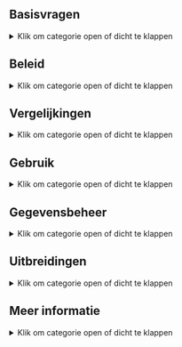 ## Basisvragen

<details><summary>Klik om categorie open of dicht te klappen</summary></p>
<ul>

<li>

### Wat doet de app?

<details><summary>Klik om antwoord open of dicht te klappen</summary></p>
De omschrijving in de <font color="red">Apple App Store</font> luidt:</p>

> De app toont geselecteerd werk van leden van fotoclubs. 
>
> De app dient dus als een permanente online tentoonstelling van de leden van diverse fotoclubs.
> Een gebruiker kan een club vinden door te bladeren, zoeken op naam of via de interactieve landkaarten.
> Clubleden zijn te vinden door te bladeren, te zoeken op naam of trefwoord en via de lijsten met clubleden.
>
> Clubs kunnen zichzelf toevoegen door het online plaatsen van een lijst met hun leden.
> In een aparte stap kan de club links naar geselecteerde foto's per lid aanbieden.
> Met deze gegevens kan een zuster macOS app portfolio pagina's voor bestaande websites automatisch genereren.
> Beide apps staan op GitHub.
</details></p>

</li><li>

### Waarom is de app gemaakt?

<details><summary>Klik om antwoord open of dicht te klappen</summary></p>

Fotografen worden lid van een fotoclub om hun werk aan elkaar te laten zien.
Dat zien en gezien-worden lukt prima _binnen_ de club doordat de leden regelmatig bijeen komen.</p>

Zichtbaarheid van hun werk _buiten_ de club loopt via online websites en fysieke exposities.
Bezoek aan dit soort kleine websites loopt al jaren terug:
bezoekers moeten zelf initiatief nemen om ze vinden, en de inhoud verandert zelden.
De aandacht van gebruikers is daardoor verschoven naar grote websites
(zoals Nos.nl of Petapixel.com, met hun betaalde redactieteams)
en social media platforms zoals Facebook die dienen als ontmoetingspleken.</p>

Vandaar dat wij een behoefte zagen voor een tussenvorm speciaal voor fotoclubs: iets tussen de relatief onbezochte websites
en de (te) hektische en vluchtige social media. Met als doel om de het fotowerk van clubs eenvoudig en in alle rust te kunnen bekijken.
</details></p>

</li><li>

### Waarom staat mijn club niet in de app?

<details><summary>Klik om antwoord open of dicht te klappen</summary></p>
Je kunt zelf een club toevoegen. Hier zijn stapsgewijs instructies voor (zie vraag over documentatie).</p>
    
De lijst met clubs in Brabant-Oost staat er alvast in om het groeiproces op te starten.
</details></p>

</li><li>

### Is er een Android of PC versie van de app?

<details><summary>Klik om antwoord open of dicht te klappen</summary></p>

Er is een **iOS** (iPhone/iPad) versie van de app op de Apple App Store.
Voor andere merken telefoontjes en voor grotere schermen is er een **webversie**.

Met de (webversie](https://www.fcDeGender.nl/clubs) kan je club portfolio's bekijken in een internet browser (_Chrome_, _Edge_, _Safari_...) 
op allerlei apparaten (Android telefoons, Chinese telefoonmerken, tablets, laptops, Windows PC, Mac).
Beide versies hebben dezelfde opzet en gebruiken dezelfde gegevens.

Achter de schermen bestaat de webversie uit een app dat met een druk op de knop de vereiste webpagina's aanmaakt.
Die pagina's kunnen toegevoegd worden aan bestaande clubwebsites. Dit zullen vaak WordPress websites zijn. 
Iemand die de webversie bekijkt ziet de achterliggende app niet: de app ondherhoudt als het ware alleen de web pagina's.

Er wordt continu aan verbeteringen van **beide** versies gewerkt.
Wij staan open voor vrijwilligers die een derde versie voor Android willen en kunnen maken.
Maar momenteel is de webversie een prima oplossing voor Android, Windows en meer.
</details>

</li><li>

### Is de app gratis?

<details><summary>Klik om antwoord open of dicht te klappen</summary></p>

Ja. De appversie op de Apple App Store is en blijft gratis.
De software voor het genereren van de webversie is en blijft ook gratis.
De broncode van deze software is "open source" en valt onder de zogenaamde
[MIT licensie](https://github.com/vdhamer/Photo-Club-Hub/blob/main/.github/LICENSE.md).
</details>

</li><li>

### Is de app af?

<details><summary>Klik om antwoord open of dicht te klappen</summary></p>

Beide versies van de app zouden in de huidige versies al aardig bruikbaar moeten zijn.
Maar er wordt ongeveer maandelijks app versies uitgebracht: hiermee krijgt men extra
functionaliteit, blijft de software in de pas met de veranderende softwarewereld (b.v. Apple iOS 26)
en worden er softwarebugs verholpen. 
</details>

</li></ul>

</details></p>

## Beleid

<details><summary>Klik om categorie open of dicht te klappen</summary></p>

<ul><li>

### Is de app alleen voor Nederland?

<details><summary>Klik om antwoord open of dicht te klappen</summary></p>
    
Nee. De nadruk ligt momenteel op Nederland, maar de app is wereldwijd te gebruiken.

De app ondersteunt bijvoorbeeld twee talen: Nederlands en Engels.
In het Engels heet de app overigens "Photo Club Hub" ipv "Fotoclub Hub".
De webversie kan in het Nederlands of in het Engels gegenereerd worden.
</details></p>

</li><li>

### Moet een club lid zijn van de Fotobond?

<details><summary>Klik om antwoord open of dicht te klappen</summary></p>
Nee. De app kan prima omgaan met clubs die geen lid zijn van de Fotobond.
Er zijn tientallen voorbeelden te vinden op de landkaarten.
Buitenlandse club zijn uiteraard ook niet lid van de (Nederlandse) Koninklijke Fotobond.
</details></p>

</li><li>

### Waarom staan er fotomusea in?

<details><summary>Klik om antwoord open of dicht te klappen</summary></p>
Omdat het vrij eenvoudig kon, goed samenging met de landkaartjes, en nuttig kon zijn voor sommige gebruikers.
</details></p>

</li><li>

### Zijn er kosten aan verbonden?

<details><summary>Klik om antwoord open of dicht te klappen</summary></p>
Niet of nauwelijks. De _Photo Club Hub_ en _Photo Club Hub HTML_ software is gratis en blijft gratis.
En zijn geen kosten voor centrale opslag of rekenkracht want er is geen noemenswaardige centrale infrastructuur.</p>

Als we ervan uitgaan dat een club vrijwel altijd al een website heeft en minstens één lid heeft met Lightroom Classic, 
dan blijft als enige bekende kostenpost een eenmalige aanschaf van een LR plug-in
([Juicebox Pro](https://www.juicebox.net)). Gebruik van Juicebox Pro is overigens optioneel.
Er kan gekeken worden gekeken worden of er een gratis alternatief
afdoende is (LR wordt geleverd met enkele web plug-ins, Juicebox zelf heeft een 'Lite' versie).
Zelf bouwen van een alternatief voor die plug-in is in principe mogelijk maar niet eenvoudig: dat hangt dus op het
vinden van een vrijwilliger die de hiervoor benodige deskundigheid en tijd heeft.
Er kan ook gekeken worden of de plug-in kosten voor dit doel eenmalig centraal afkoopbaar zijn bij Juicebox.
</details></p>

</li><li>

### Wie bepaalt welke foto's in de app staan?

<details><summary>Klik om antwoord open of dicht te klappen</summary></p>
De individuele clubs.</p>

Zo kan je bijvoorbeeld ervoor kiezen dat foto's van alle clubexposities 
en individuele exposities van de afgelopen jaren te zien zijn.
Maar je kunt ook afspreken dat iedere fotograaf zelf foto's uitkiest voor zijn/naar portfolio in de app.
Of een combinatie. De app gaat er wel vanuit dat de foto's geselecteerd zijn.
Dus eerder tien dan honderd foto's (per fotograaf) per jaar. Dat heb je zo met exposeren: keuzes maken.
</details></p>

</li><li>

### Moet ik mij zorgen maken over privacy?

<details><summary>Klik om antwoord open of dicht te klappen</summary></p>
Nee. Een club beheert zijn eigen gegevens.</p>

En die gegevens staan opgeslagen op de club website en worden door de club geleverd en onderhouden.
De gegevens waar het hier om gaat zijn meestal al op bestaande websites te zien: 
namen van leden, een selectie van foto's, leden van het bestuur.
Dus nu zijn diezelfde gegevens omgezet in een voor software leesbaar formaat, 
zodat ze op een consistente, uniforme manier getoond kunnen worden.</p>

De meeste velden zijn optioneel. 
Dus een club is niet verplicht om b.v. te linken naar hun website, of aan te geven wie in het bestuur zit.
Verder doet de app niet aan adressen, e-mailadressen of telefoonnummers van leden.
Die zijn niet eens optioneel: de software heeft de informatie niet en kan er niets mee.
Zelfs de locatie van de thuisbasis van de club is optioneel. De locatie opgeslagen als GPS coordinaten,
die je kunt afronden of naar b.v. naar een plein of treinstation kan laten wijzen.
</details></p>

</li><li>

### Houdt mijn club controle over zijn eigen foto's?

<details><summary>Klik om antwoord open of dicht te klappen</summary></p>
Ja. Er worden geen kopieën getrokken van de foto's. De foto's staan op de website van de club.
Technisch wordt er alleen naar "gelinkt".
En zelfs de lijsten met linkjes naar foto's staan liefst op de website van de club, en dus _niet_ op een centrale locatie 
Dit is dus niet vergelijkbaar met foto's delen via Facebook, Instagram, Flickr, X, enz. Social media trekt 
dus een kopie, en probeert zich vaak rechten toe te eigenen (^%$#) op foto's in ruil voor het gebruik van de gratis dienst.
Deze app is daarentegen expliciet ontwerpen zodat de club/fotograaf volledige controle houdt: 
er worden geen kopieën van foto's of data gemaakt, er is geen centrale server, 
en de software is gratis en de broncode is openbaar.</p>

Voorbeeld: de foto's en lijsten met foto's van Fotogroep De Gender staan op [www.fcDeGender.nl](https://www.fcDeGender.nl).
Dat is de bestaande website van die club.
En op die website stonden altijd al de namen van de leden, en een geselecteerde foto's per lid.
Je zou kunnen zeggen dat je met handiger gereedschap hetzelfde doet als vroeger.
Op een manier dat enkele problemen met bestaande websites ondervangt door gebruik te maken van wat modernere aanpak.

Het is overigens zelfs mogelijk om "de foto's van Jan" eventueel bij Jan zelf neer te zetten.
Wij verwachten echter dat dit om praktische reden niet veel gebruikt zal worden, en raden aan om het vooral in het begin simpel te houden.
</details></p>

</li><li>

### Kan iemand de getoonde foto's kopieëren?

<details><summary>Klik om antwoord open of dicht te klappen</summary></p>
Laten we eerste vooropstellen dat de foto's op de clubwebsite staan - en niet ergens centraal.
Dus deze vraag geld voor iedere clubwebsite waar foto's op te zien zijn.

Kopieëren is niet helemaal tegen te gaan: alle online plaatjes die zichtbaar zijn, kan je een screenshot van maken.
Maar het is hier wel opgezet om kopieëren zo lastig mogelijk te maken. Bij onze procedé hiervoor...

- is rechtsklikken en "Save as.." is in de software vaak geblokkeerd. Dit wordt bepaald door de website van de club en browsers.
- is iedere foto zichtbaar voorzien van de naam van de maker in de linkeronderhoek.
- is iedere foto bevat digitaal en onzichtbaar gemerkt (EXIF copyright) met de naam van de maker.
</details></p>

</li><li>

### Moeten ex-leden in de app vermeld worden?

<details><summary>Klik om antwoord open of dicht te klappen</summary></p>

Nee. Maar de app is zo gemaakt dat het kan. Vaak wordt dat gewaardeerd
(b.v. als iemand 20 jaar lid was, en wegens gezondheidsredenen niet meer meedoet met "zijn" club).
"In de app blijven of niet" kan per lid besloten worden. Of per club.
Het is wel verstandig om dit met het lid zelf af te stemmen.
Technisch kan een **gebruiker** van de app ook nog eens kiezen of ex-leden weergegeven worden.
En kan iedere club zelf een beleid op dit punt beslissen:
als de club de gegevens niet aanlevert, zijn ze uiteraard niet te zien. Meer details zijn hieronder te vinden.
</details></p>

</li><li>

### Is er een Android of PC versie van de app?

<details><summary>Klik om antwoord open of dicht te klappen</summary></p>
De app versie ondersteunt om praktische redenen de iPhone en iPad.
Maar er zijn genoeg andere doelgroepen. Dus is er ook een zogenaamde "webversie".
Die bekijk je in je browser (Chrome, Edge, Safari...) en dekt dus zowel PC/Mac gebruikers als alle merken smartfoons af.
Die webversie bestaat uit HTML pagina's die toegevoegen kunnen worden aan een bestaande website (b.v. Wordpress).</p>

De software voor de webversie heet "Fotoclub Hub HTML" en "Photo Club Hub HTML" in het Engels. 
Hiermee kan een website beheerder pagina's automatisch aanmaken vanuit _dezelfde_ databestanden
die gebruikt worden voor "Fotoclub Hub" app.
[Hier](http://www.vdhamer.com/fgDeGender/) is een vroege testversie van een dergelijke, genereerde mini-site.
Dit voorkomt dubbel werk bij het bijhouden van zowel app als website. 
Foto Club Hub HTML genereert dus een ledenlijst met links naar de portfolio's van de clubleden.
</details></p>

</li><li>

### Werkt dit allemaal nog over enkele jaren?

<details><summary>Klik om antwoord open of dicht te klappen</summary></p>
Bij een bedrijf (b.v. Adobe) mag je aannemen dat alles minstens 10 jaar ondersteund wordt.
Men betaalt er tenslotte voor, en het is de verantwoordelijkheid van Adobe om voor continuïteit te zorgen 
zolang ze een redelijke winst maken. Maar een harde garantie is er niet.

Hier ligt dit anders: de broncode is openbaar ("open source"), zodat het in principe nooit verloren kan gaan.
Maar de software heeft zo nu en dan onderhoud nodig. En gebruikers hopen vaak op uitbreidingen en vernieuwingen.
Softwareonderhoud en uitbouw vergt in software nogal wat specialistische kennis en is dus voor een fotoclub onhaalbaar.

Aangezien er geen budget is, streven wij ernaar dat er straks voldoende gebruikers zijn dat er meer vrijwillers
komen die bereid zijn incidenteel en zonder vergoeding aan de software te sleutelen.
Bijvoorbeeld omdat ze een idee hebben en het zelf kunnen helpen realiseren.
Dat staat of valt bij het kunnen opbouwen van een groepje techneuten die dat kunnen en willen.
Ze hoeven niet op dezelfde plek of zelfs in hetzelfde land te zitten.
Bij gebruik door bijvoorbeeld 100 clubs is er kans dat er toevallig iemand (b.v. student) 
tussenzit die mee zou kunnen helpen. Dit _kan_ gaan sneeuwballen: 
meer ontwikkelaars > meer functionaliteit > meer gebruikers > meer kans op ontwikkelaars. 
Of niet - er is geen garantie.
Maar er is wel de ambitie om dit op deze manier op te lossen.

Voor een club hoeft deze continuïteitsvraag geen drama te zijn:
de investering per club om gegevens aan te leveren zijn heel beperkt.
Zeg maar vergelijkbaar met een andere verbeteringsactie rondom de club website.
</details></p>

</li></ul>

</details></p>

## Vergelijkingen

<details><summary>Klik om categorie open of dicht te klappen</summary></p>

<ul><li>

### Hoe verschilt dit van een clubwebsite?

<details><summary>Klik om antwoord open of dicht te klappen</summary></p>

Een website vereist dat de bezoeker _zelf_ initiatief neemt om informatie te zoeken.
Dat werkt goed bij gerichte vragen over b.v. openingstijden of contactgegevens.
Maar werkt bij relatief kleine sites niet goed: om op de hoogte te blijven moet je meerdere sites handmatig
aflopen - en vaak blijkt er niets veranderd te zijn. Het gevolg is weinig bezoekers (behalve rond de expo). 
Wat het weer minder aantrekkelijk maakt om de site bij te werken. Wat leidt tot nog minder bezoekers.</p>

De klassieke "statische" websites worden qua aandacht vervangen door grotere "dynamische" sites.
Dit kan je in dit geval oplossen door
- het nieuws van meerdere clubs op 1 plek te bundelen. Dan is er altijd wel wat veranderd sinds vorige keer.
- een bookmark ipv een te onderhouden lijst met bookmarks per club.
- veranderingen goed zichtbaar maken: nieuwste foto's van fotograaf vooraan tonen.
- misschien ooit instelbare notificaties.
</details></p>

</li><li>

### Hoe verschilt dit van social media zoals Facebook of Instagram?

<details><summary>Klik om antwoord open of dicht te klappen</summary></p>
Er bestaan manieren om automatisch veranderingen in websites op te sporen (RSS).
Maar grosso modo is nieuws inmiddels het domein van de grote klassieke media (nos.nl) 
en van social media zoals Facebook, Instagram, enz.

Ten eerste gebeurt er altijd wat, en probeert je (vaak te hardnekkig) te leiden naar nieuws dat jij interessant vind.

Een speciaal platform voor fotoclubs heeft, b.v. vergeleken met Instragram, heeft voordeel dat het er rustiger is.
Dat is vooral belangrijk bij een kunstvorm zoals fotografie: bij een expositie 
wil je liever een museumsfeer hebben dan een druk marktplein waar iedereen en alles om aandacht schreeuwt. 

Concreet betekent dit:

- alleen fotografie als kunstvorm (dus geen foto's van de zakenlunch of kat)
- aandacht voor de fotoclubs
- galerie-achtige weergave zodat de foto's tot hun recht komen (dus geen reclame of wereldnieuws)
</details></p>

</li><li>

### Hoe verschilt dit van een online fotoclub zoals Glass.photo?

<details><summary>Klik om antwoord open of dicht te klappen</summary></p>
[Glass.photo](www.glass.photo) ziet fotografen als een individu - maar je kunt Glass zien als 1 grote fotoclub.
Vergeleken met Glass, heeft Photo Club Hub...

- geen jaarlijks abonnement en bijbehorend inlogscherm. Glass heeft enkele werknemers en maakt dus significante kosten.
- geen kopieën van de foto's. Foto's en ledenlijst staan bij de clubs.
- geen mogelijkheid om via de app commentaar op andermans foto's te geven. Dus ook geen moderatie nodig.
- voor de komende tijd een nadruk op Nederland. Glass is internationaal, al zitten de oprichters in Amsterdam.
- nog geen mogelijkheid om individuen of clubs te "volgen". Maar dat zal bij voldoende gebruik nodig worden.
</details></p>

</li><li>

### Hoe verschilt dit van fotoexpositie.nl?

<details><summary>Klik om antwoord open of dicht te klappen</summary></p>

De website [fotoexpositie.nl](https://www.fotoexpositie.nl)) is vooral om bekendheid te geven aan exposities.
Deze apps zijn vooral om bekendheid te geven aan fotoclubs en de bijbehorende portfolio's zichtbaar te maken.

Voor [fotoexpositie.nl](https://www.fotoexpositie.nl)) geldt:

- Het merendeel van de leden ("vrienden") zijn individuele fotografen. Er zijn ook wat fotoclubs en zelfs fotomusea.
- In essentie is het één centrale website plus een wekelijks nieuwsbrief.
De gegevens worden centraal beheerd, en voor die dienst worden wat kosten voor in rekening gebracht.
De online informatie is kostenloos voor iedereen zichtbaar.
- Geplaatste foto's zijn vooral ter illustratie bij exposities. Potfolio's zijn te zien via links naar de websites van de fotografen.
</details></p>

</li></ul></details></p>

## Gebruik

<details><summary>Klik om categorie open of dicht te klappen</summary></p>

<ul><li>

### Zijn er kosten aan verbonden?

<details><summary>Klik om antwoord open of dicht te klappen</summary></p>
Niet of nauwelijks. De Photo Club Hub en Photo Club Hub HTML software is gratis en blijft gratis.
En zijn geen kosten voor centrale opslag of rekenkracht: er is geen noemenswaardige centrale infrastructuur.</p>

Als we ervan uitgaan dat een club vrijwel altijd al een website heeft en minstens één lid heeft met Lightroom Classic,
dan blijft als enige bekende kostenpost een eenmalige aanschaf van een LR plug-in
([Juicebox Pro](https://www.juicebox.net)). Er kan gekeken worden gekeken worden of er een gratis alternatief
voldoet (LR wordt geleverd met enkele web plug-ins, Juicebox zelf heeft een 'Lite' versie).
Zelf bouwen van een alternatief voor die plug-in is in principe mogelijk maar niet eenvoudig: dat hangt dus op het
vinden van een vrijwilliger die ertoe bereid is.
Er kan ook gekeken worden of de plug-in kosten voor dit doel eenmalig centraal afkoopbaar zijn.
</details></p>

</li><li>

### Is er een Android of PC versie van de app?

<details><summary>Klik om antwoord open of dicht te klappen</summary></p>
De app versie ondersteunt om praktische redenen de iPhone en iPad.
Maar er zijn genoeg andere doelgroepen. Dus is er een zogenaamde "webversie" in ontwikkeling.
Die bekijk je in je browser (Chrome, Edge, Safari...) en dekt dus zowel PC/Mac gebruikers als alle merken smartfoons af.
Die webversie bestaat uit HTML pagina's die toegevoegen kunnen worden aan een bestaande website (b.v. Wordpress).</p>

De software voor de webversie heet "Photo Club Hub HTML" (en) danwel "Fotoclub Hub HTML" (nl). 
Hiermee kan een website beheerder pagina's automatisch aanmaken vanuit _dezelfde_ databestanden
die gebruikt worden voor "Fotoclub Hub" app.
[Hier](http://www.vdhamer.com/fgDeGender/) is een vroege testversie van een dergelijke, genereerde mini-site.
Dit voorkomt dubbel werk bij het bijhouden van zowel app als website. 
Foto Club Hub HTML genereert dus een ledenlijst met links naar de portfolio's van de clubleden.
</details></p>

</li><li>

### Ik kan Fotoclub Hub niet vinden op de Apple App Store?

<details><summary>Klik om antwoord open of dicht te klappen</summary></p>
Op het buitenland heet de app "Photo Club Hub" (engels) in plaats van "Fotoclub Hub" (Nederlands).
Je kunt op een buitenlandse App Store aangewezen zijn als je een tijd in het buitenland gewoond hebt.
In alle gevallen krijg je precies dezelfde app. De app kiest automatisch de juiste taal bij het opstarten.
</details></p></li></ul>
</details></p>

## Gegevensbeheer

<details><summary>Klik om categorie open of dicht te klappen</summary></p>

<ul><li>

### Mag een tekst ook speciale lettertekens bevatten?

<details><summary>Klik om antwoord open of dicht te klappen</summary></p>
Ja. Namen van b.v. personen mogen speciale (Unicode) tekens bevatten. Bijvoorbeeld "François".
Dit geldt voor alle velden, waaronder de namen van musea ("Museum für Fotografie") en vertalingen
("Le musée est spécialisé dans la conservation de...").
</details></p>

</li><li>

### Kan ik een fotomuseum toevoegen?

<details><summary>Klik om antwoord open of dicht te klappen</summary></p>
Ja. Dat doe je door de Level 1 lijst uit te breiden.
Graag alleen musea toevoegen die duidelijk voor fotografie interessant zijn.</p>

In principe zouden alle Nederlandse fotografie musea er al op de Level 1 lijst moeten staan.
Er staan momentaal alleen enkele bekende Fotomusea in bijvoorbeeld Duitsland, VS en Japan in.
</details></p>

</li><li>

### Wat als een club geen website heeft?

<details><summary>Klik om antwoord open of dicht te klappen</summary></p>
Weet ik niet precies. Het overgrote deel van de clubs heeft al een website (= iets waar je bestanden kan ophalen
via een webadres zoals "http//www.mijnclub.nl/..."). Per niveau:

- Level 1 vereist geen eigen website. De informatie zit in een centraal bestand.
- Level 2 kost vrijwel geen opslag. Makkelijk om een vrijwilliger te vinden die 1 enkel bestandje online wil zetten.
Instructies hiervoor volgen.
- Level 3 is wat lastiger, maar opslag bij een bevriende club is misschien bespreekbaar. 
Of een [gratis website leverancier](https://www.techradar.com/web-hosting/best-free-web-hosting) vinden.
Ik denk niet dat wij instructies gaan maken voor "hoe maak ik een website" (doen de hosting providers). 
Maar we kunnen wel voorbeeldinstructies gemaakt door een club delen.
</details></p>

</li><li>

### Kan een overleden voormalig lid zichtbaar zijn?

<details><summary>Klik om antwoord open of dicht te klappen</summary></p>
Als een club zijn gegevens niet onderhoudt, zal dit op termijn bij ieder lid gebeuren. 
Het internet heeft hier nog geen goede oplossing voor. 
Zo kan het op Facebook gebeuren dat een overledene (met de beste bedoelingen) felicitaties krijgt op zijn/haar verjaardag.
    
Het "zomaar" verwijderen van iemand kan heel pijnlijk zijn voor nabestaanden die de herinnering in ere willen houden.
Maar "zomaar" aanhouden kan soms ook pijnlijk zijn. 
Wij raden dus de clubs 3 basisregels aan:

    1. stem af met de betrokkene.
    2. als de belanghebbenden onbereikbaar zijn, verwijder de gegevens.
    3. probeer de app up to date te houden t.a.v. het onderscheid lid / ex-lid / overledene.

Voor de app betekent dit dat de verantwoording voor de inhoud volledig bij de clubs liggen. 
En indien een complete club onverhoopt opgeheven wordt, verdwijnt die club vroeger of later uit de app
doordat ze de rekening voor hun club website niet meer betalen.
</details></p>

</li><li>

### Wat is al dat gedoe met Levels/Niveaus?

<details><summary>Klik om antwoord open of dicht te klappen</summary></p>
Een club kan meedoen op Level 1, 2 of 3. 

- Op Level 1 weet de app alleen dat de club bestaat en waar de club zit.
- Level 2 voegt hier een lijst met clubleden aan toe. 
- Level 3 voegt hier portfolio's met foto's aan toe.

Een club kan deze stappen op zijn gemak uitvoeren. Op Level 2 toont de app de lijst met leden (en op Level 1 niet).
Op level 3 kan je door portfolio's bladeren (en op Level 1 en 2 niet).

De ingebouwde documentatie in de app legt dit wat verder uit. De GitHub site bevat voorbeelden van de invoerbestanden
en een gedetailleerde uitleg wat ieder stukje informatie betekent ([GitHub](https://github.com/vdhamer/Photo-Club-Hub)).
</details></p>

</li><li>

### Ben ik Level 1 per ongeluk aan het overslaan?

<details><summary>Klik om antwoord open of dicht te klappen</summary></p>
Misschien.
Voor de clubs in regio Noord Brabant - Oost hebben wij de Level 1 gegevens voor alle ons bekende clubs ingevoerd.
Andere clubs kunnen dus zelf hun Level 1 gegevens bij ons aanleveren.
Gelukkig stelt Level 1 heel weinig voor: vooral de naam, gemeente, en GPS coordinaten.
Plus liefst (niet verplicht) een enkele zin over iets wat er speciaal is aan de club.
</details></p>

</li><li>

### Hoe maak ik een Level 2 bestand aan?

<details><summary>Klik om antwoord open of dicht te klappen</summary></p>
Hier is een apart stappenplan met instructies voor: [tinyurl.com/Level2aanmaken](https://tinyurl.com/Level2aanmaken).
Er is ook een engelstalige versie hiervan: [tinyurl.com/Level2aanmaken](https://tinyurl.com/Level2creation).
</details></p>

</li><li>

### Hoe krijg ik een Level 2 bestand op mijn club website?

<details><summary>Klik om antwoord open of dicht te klappen</summary></p>

Voor de eerste clubs zijn we bereid om _tijdelijk_ het bestand op onze eigen server zetten. 
Het nadeel hiervan is dat iedere herziening van het bestand via ons moet lopen.

Kenners kunnen het bestand ook met `ftp` op de eigen site zetten - maar `ftp` is niet echt gebruikersvriendelijk.

Het idee is daarom om het bestand op de eigen server te zetten via **Wordpress** (of iets vergelijkbaars).
Wordpress is relatief gebruikersvriendelijk en wordt vaak gebruikt. Na de upload kan de app het bestand ophalen via een webadres (URL).
Je kunt in Wordpress b.v. foto's uploaded via `Dashboard` > `Media`. Wordpress laat het webadres van het bestand zien. Dat webadres zetten wij vervolgens voor je in het `level1.json` bestand.

Bij het uploadeden via Wordpress zijn 3 complicaties te verwachten:

1. **Inloggen**. Er zijn inloggegevens nodig om iets op een Wordpress site te wijzigen. Die moeten iemand van de club al weten.
Het is handig om klein onderhoud van het `Level 2` bestand bij die persoon neer te leggen: die heeft de inloggevens en kent Wordpress een beetje.

2. **Bestandstype**. WordPress verwacht tenslotte "media" bestanden van typen zoals .jpg of .mp4 of .pdf. Het verwacht geen .json bestanden.
Dit is oplosbaar via een Wordpress plug-in zoals [https://wordpress.org/plugins/mime-types-plus/](https://wordpress.org/plugins/mime-types-plus/)

3. **Stabiel adres**. Vroeger of later zal men het `Level 2` bestand willen vervangen door een bijgewerkte versie.
De nieuwe versie moet eigenlijk op hetzelfde webadres komen als de vorige versie. Anders werken bestaande links/verwijzigingen niet meer.
Daar heeft Wordpress "permalinks" voor. Dat vind je op de Wordpress pagina waarmee je het bestand upload.

Er komt een apart stappenplan met stap-voor-stap instructies voor "hoe krijg ik mijn Level 2 bestand op de club website". Wie helpt om dit uit te zoeken en te schrijven?

</details></p>

</li><li>

### Hoe kan een club zelf zijn Level 1 omschrijving bepalen?

<details><summary>Klik om antwoord open of dicht te klappen</summary></p>
Het kan automatisch door de `remark` voor de club aan de bovenkant van 
een Level 2 bestand te vullen met de gewenste tekst.
Dat Level 2 bestand staat in principe onder beheer van de club (terwijl Level 1 centraal staat).
Hiermee wordt de `remark` op Level 1 in de app vervangen door de betere `remark` op Level 2.
Dit zou ook moeten werken voor `latitude` en `longitude` (GPS coordinaten).

Graag ons op dergelijke wijzigingen op club-niveau attenderen: dan corrigeren wij toch ook het Level 1 bestand.
</details></p></li></ul>
</details></p>

## Uitbreidingen

<details><summary>Klik om categorie open of dicht te klappen</summary></p>

<ul><li>

### Foto's van afgelopen exposities? (onderweg)

<details><summary>Klik om antwoord open of dicht te klappen</summary></p>
Hier is een begin aan gemaakt in Photo Club Hub HTML ([voorproefje](http://www.vdhamer.com/fgDeGender/expo2024/)).
Het gaat dan om de foto's van clubexposities te tonen _na afloop_ van de fysieke expositie.
</details></p>

</li><li>

### Aankondigen komende exposities doen?

<details><summary>Klik om antwoord open of dicht te klappen</summary></p>
Dat zou kunnen. Te denken valt aan het tonen van een chronologische lijst met afgelopen exposities en de komende expositie.
De komende expositie zou leiden naar een afbeelding van de aankondigingsposter voor de expositie. 
De app versie zou ook actief kunnen melden welke exposities er de komende dagen aankomen ("widget" op iOS home screen).
</details></p>

</li></ul></details></p>

## Meer informatie

<details><summary>Klik om categorie open of dicht te klappen</summary></p>

<ul><li>

### Er is vast meer documentatie?

<details><summary>Klik om antwoord open of dicht te klappen</summary></p>
Vast wel. Zie tabel:
    
| Titel  | Link | Nederlands | Engels  |
| ----------- | ----------- | :---: | :---: |
| FAQ (dit document) | [tinyurl.com/fchFAQnl](https://tinyurl.com/fchFAQnl) | ✓ | |
| Een level2.json bestand aanmaken voor een club | [tinyurl.com/Level2aanmaken](https://tinyurl.com/Level2aanmaken) | ✓ | |
| Creating a new level2.json file for your club | [tinyurl.com/Level2creation](https://tinyurl.com/Level2creation) | | ✓ |
| FAQ over `expertise` in level2.json bestanden | [link](https://github.com/vdhamer/Photo-Club-Hub/blob/main/Photo%20Club%20Hub/Documentation/Level2_expertise_NL.md) | ✓ | |
| FAQ about `expertise` in level2.json files | [link](https://github.com/vdhamer/Photo-Club-Hub/blob/main/Photo%20Club%20Hub/Documentation/Level2_expertise_EN.md)  | | ✓ |
| Readme Photo Club Hub | [link](https://github.com/vdhamer/Photo-Club-Hub/blob/main/.github/README.md) | | ✓ |
| Readme Photo Club Hub HTML | [link](https://github.com/vdhamer/Photo-Club-Hub-HTML/blob/main/.github/README.md) | | ✓ |
| Interne readme in Photo Club Hub app | ingebouwd in app | ✓ | ✓ |
| Powerpoint presentatie | [download](https://github.com/vdhamer/Photo-Club-Hub/raw/refs/heads/main/Photo%20Club%20Hub/Documentation/Photo%20Club%20Hub%20intro.pptx) | ✓ | |
</details></p></li></ul>
</details></p>
